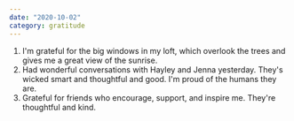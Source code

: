 ```yaml
---
date: "2020-10-02"
category: gratitude
---
```

1. I'm grateful for the big windows in my loft, which overlook the trees and gives me a great view of the sunrise.
2. Had wonderful conversations with Hayley and Jenna yesterday. They's wicked smart and thoughtful and good. I'm proud of the humans they are.
3. Grateful for friends who encourage, support, and inspire me. They're thoughtful and kind. 
